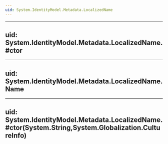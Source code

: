 ```yaml
---
uid: System.IdentityModel.Metadata.LocalizedName
---
```


---
uid: System.IdentityModel.Metadata.LocalizedName.#ctor
---

---
uid: System.IdentityModel.Metadata.LocalizedName.Name
---

---
uid: System.IdentityModel.Metadata.LocalizedName.#ctor(System.String,System.Globalization.CultureInfo)
---
